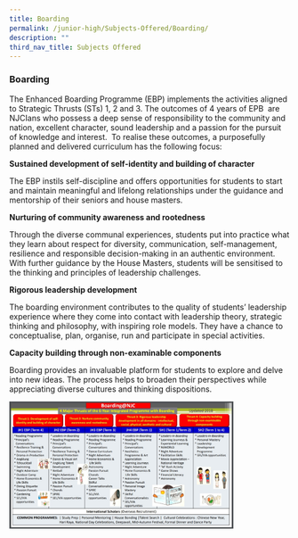 ```yaml
---
title: Boarding
permalink: /junior-high/Subjects-Offered/Boarding/
description: ""
third_nav_title: Subjects Offered
---
```

### Boarding

The Enhanced Boarding Programme (EBP) implements the activities aligned to Strategic Thrusts (STs) 1, 2 and 3. The outcomes of 4 years of EPB  are NJCIans who possess a deep sense of responsibility to the community and nation, excellent character, sound leadership and a passion for the pursuit of knowledge and interest.  To realise these outcomes, a purposefully planned and delivered curriculum has the following focus:

**Sustained development of self-identity and building of character**

The EBP instils self-discipline and offers opportunities for students to start and maintain meaningful and lifelong relationships under the guidance and mentorship of their seniors and house masters.

**Nurturing of community awareness and rootedness**

Through the diverse communal experiences, students put into practice what they learn about respect for diversity, communication, self-management, resilience and responsible decision-making in an authentic environment. With further guidance by the House Masters, students will be sensitised to the thinking and principles of leadership challenges.

**Rigorous leadership development**

The boarding environment contributes to the quality of students’ leadership experience where they come into contact with leadership theory, strategic thinking and philosophy, with inspiring role models. They have a chance to conceptualise, plan, organise, run and participate in special activities.

**Capacity building through non-examinable components**

Boarding provides an invaluable platform for students to explore and delve into new ideas. The process helps to broaden their perspectives while appreciating diverse cultures and thinking dispositions.

<img src="/images/boarding1.png" 
     style="width:80%">